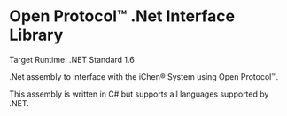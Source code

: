 # Open Protocol&trade; .Net Interface Library

Target Runtime: .NET Standard 1.6

.Net assembly to interface with the iChen&reg; System using Open Protocol&trade;.

This assembly is written in C# but supports all languages supported by .NET.

